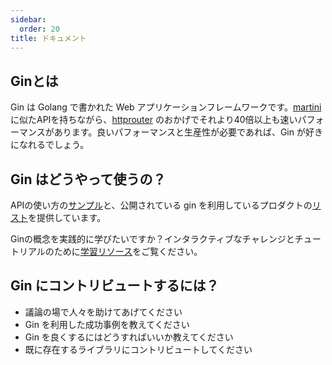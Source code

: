 ```yaml
---
sidebar:
  order: 20
title: ドキュメント
---
```


## Ginとは

Gin は Golang で書かれた Web
アプリケーションフレームワークです。[martini](https://github.com/go-martini/martini)
に似たAPIを持ちながら、[httprouter](https://github.com/julienschmidt/httprouter)
のおかげでそれより40倍以上も速いパフォーマンスがあります。良いパフォーマンスと生産性が必要であれば、Gin が好きになれるでしょう。

## Gin はどうやって使うの？

APIの使い方の[サンプル](https://github.com/gin-gonic/examples)と、公開されている gin
を利用しているプロダクトの[リスト](./users)を提供しています。

Ginの概念を実践的に学びたいですか？インタラクティブなチャレンジとチュートリアルのために[学習リソース](./learning-resources)をご覧ください。

## Gin にコントリビュートするには？

- 議論の場で人々を助けてあげてください
- Gin を利用した成功事例を教えてください
- Gin を良くするにはどうすればいいか教えてください
- 既に存在するライブラリにコントリビュートしてください

